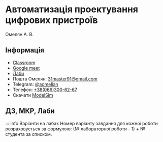 # Автоматизація проектування цифрових пристроїв

Омелян А. В.

## Інформація

-   [Classroom](https://classroom.google.com/u/2/c/NjIwODQ5Njk4Mzgy)
-   [Google meet](https://meet.google.com/fnc-thdj-bqg)
-   [Лаби](https://drive.google.com/drive/u/1/folders/1F7PIh2lPWtJXJ0BO7Vn1bAYHA0xcZUH_)
-   Пошта Омелян: [31master91@gmail.com](mailto:31master91@gmail.com)
-   Telegram: [@aomelian](https://t.me/aomelian)
-   Телефон: [+38(066)300-62-67](tel:+380663006267)
-   Скачати [ModelSim](https://www.intel.com/content/www/us/en/software-kit/750368/modelsim-intel-fpgas-standard-edition-software-version-18-1.html)

## ДЗ, МКР, Лаби

::: info Варіанти на лабах
Номер варіанту завдання для кожної роботи розраховується за формулою: (№ лабораторної роботи - 1) + № студента за списком.
